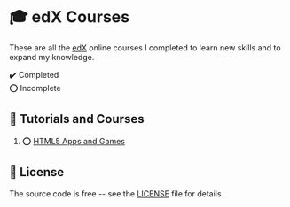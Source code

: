 # :mortar_board: edX Courses

These are all the [edX][edx] online courses I completed to learn new skills and to expand my knowledge.

:heavy_check_mark: Completed  
:o: Incomplete

## :beginner: Tutorials and Courses

1. :o: [HTML5 Apps and Games](html5-apps-and-games/)

## :page_with_curl: License

The source code is free -- see the [LICENSE](LICENSE) file for details

[edx]: https://courses.edx.org/dashboard
